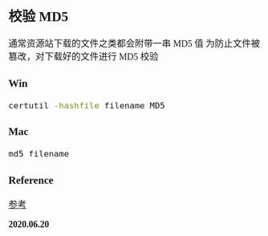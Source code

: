 <font size=4 face='楷体'>

## 校验 MD5

通常资源站下载的文件之类都会附带一串 MD5 值
为防止文件被篡改，对下载好的文件进行 MD5 校验

### Win

```bash
certutil -hashfile filename MD5
```

### Mac

```bash
md5 filename
```

### Reference

[参考](https://github.com/xiandanin/magnetW/wiki)

**2020.06.20**
